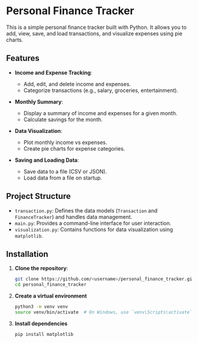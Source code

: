 # Personal Finance Tracker

This is a simple personal finance tracker built with Python. It allows you to add, view, save, and load transactions, and visualize expenses using pie charts.

## Features

- **Income and Expense Tracking**:
  - Add, edit, and delete income and expenses.
  - Categorize transactions (e.g., salary, groceries, entertainment).

- **Monthly Summary**:
  - Display a summary of income and expenses for a given month.
  - Calculate savings for the month.

- **Data Visualization**:
  - Plot monthly income vs expenses.
  - Create pie charts for expense categories.

- **Saving and Loading Data**:
  - Save data to a file (CSV or JSON).
  - Load data from a file on startup.

## Project Structure

- `transaction.py`: Defines the data models (`Transaction` and `FinanceTracker`) and handles data management.
- `main.py`: Provides a command-line interface for user interaction.
- `visualization.py`: Contains functions for data visualization using `matplotlib`.

## Installation

1. **Clone the repository**:

   ```bash
   git clone https://github.com/<username>/personal_finance_tracker.git
   cd personal_finance_tracker
   
2. **Create a virtual environment**
   ```bash
   python3 -m venv venv
   source venv/bin/activate  # On Windows, use `venv\Scripts\activate`

4. **Install dependencies**
   ```bash
   pip install matplotlib


